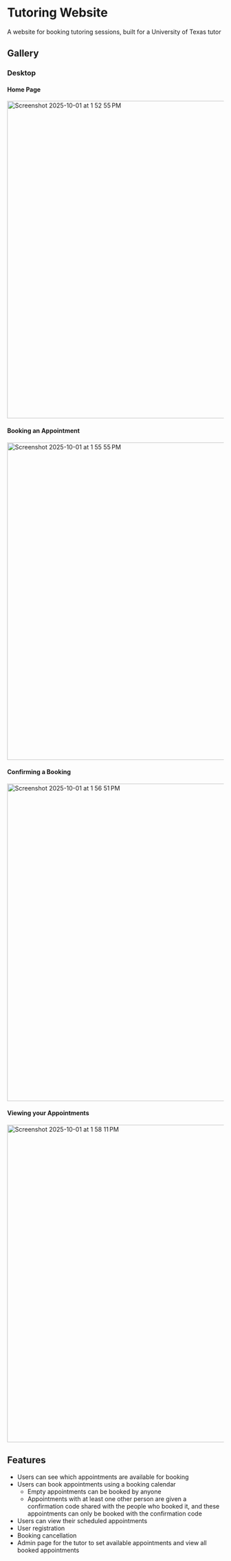 # Tutoring Website
A website for booking tutoring sessions, built for a University of Texas tutor
## Gallery
### Desktop
#### Home Page
<img width="1709" height="737" alt="Screenshot 2025-10-01 at 1 52 55 PM" src="https://github.com/user-attachments/assets/06f4928e-31ce-4bef-9be9-a6d6c880eadc" />

#### Booking an Appointment
<img width="1709" height="737" alt="Screenshot 2025-10-01 at 1 55 55 PM" src="https://github.com/user-attachments/assets/443a810f-c3c1-44c1-8100-3eb6d0d3dfe5" />

#### Confirming a Booking
<img width="1709" height="737" alt="Screenshot 2025-10-01 at 1 56 51 PM" src="https://github.com/user-attachments/assets/2a190889-e2ac-45e4-b731-e762fa379b96" />

#### Viewing your Appointments
<img width="1709" height="737" alt="Screenshot 2025-10-01 at 1 58 11 PM" src="https://github.com/user-attachments/assets/651d3c42-c0b7-43db-95ab-4176b2831646" />

## Features
- Users can see which appointments are available for booking
- Users can book appointments using a booking calendar
  - Empty appointments can be booked by anyone
  - Appointments with at least one other person are given a confirmation code shared with the people who booked it, and these appointments can only be booked with the confirmation code
- Users can view their scheduled appointments
- User registration
- Booking cancellation
- Admin page for the tutor to set available appointments and view all booked appointments
